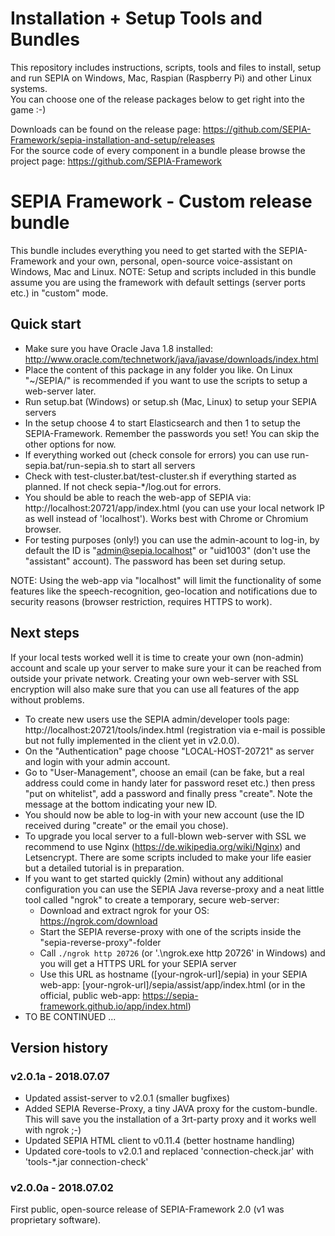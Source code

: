 # Installation + Setup Tools and Bundles

This repository includes instructions, scripts, tools and files to install, setup and run SEPIA on Windows, Mac, Raspian (Raspberry Pi) and other Linux systems.  
You can choose one of the release packages below to get right into the game :-)  

Downloads can be found on the release page: https://github.com/SEPIA-Framework/sepia-installation-and-setup/releases  
For the source code of every component in a bundle please browse the project page: https://github.com/SEPIA-Framework

# SEPIA Framework - Custom release bundle

This bundle includes everything you need to get started with the SEPIA-Framework and your own, personal, open-source voice-assistant on Windows, Mac and Linux.
NOTE: Setup and scripts included in this bundle assume you are using the framework with default settings (server ports etc.) in "custom" mode.

## Quick start

* Make sure you have Oracle Java 1.8 installed: http://www.oracle.com/technetwork/java/javase/downloads/index.html
* Place the content of this package in any folder you like. On Linux "~/SEPIA/" is recommended if you want to use the scripts to setup a web-server later.
* Run setup.bat (Windows) or setup.sh (Mac, Linux) to setup your SEPIA servers
* In the setup choose 4 to start Elasticsearch and then 1 to setup the SEPIA-Framework. Remember the passwords you set! You can skip the other options for now.
* If everything worked out (check console for errors) you can use run-sepia.bat/run-sepia.sh to start all servers
* Check with test-cluster.bat/test-cluster.sh if everything started as planned. If not check sepia-*/log.out for errors.
* You should be able to reach the web-app of SEPIA via: http://localhost:20721/app/index.html (you can use your local network IP as well instead of 'localhost'). Works best with Chrome or Chromium browser.
* For testing purposes (only!) you can use the admin-acount to log-in, by default the ID is "admin@sepia.localhost" or "uid1003" (don't use the "assistant" account). The password has been set during setup.

NOTE: Using the web-app via "localhost" will limit the functionality of some features like the speech-recognition, geo-location and notifications due to security reasons (browser restriction, requires HTTPS to work).

## Next steps

If your local tests worked well it is time to create your own (non-admin) account and scale up your server to make sure your it can be reached from outside your private network.
Creating your own web-server with SSL encryption will also make sure that you can use all features of the app without problems.

* To create new users use the SEPIA admin/developer tools page: http://localhost:20721/tools/index.html (registration via e-mail is possible but not fully implemented in the client yet in v2.0.0).
* On the "Authentication" page choose "LOCAL-HOST-20721" as server and login with your admin account.
* Go to "User-Management", choose an email (can be fake, but a real address could come in handy later for password reset etc.) then press "put on whitelist", add a password and finally press "create". Note the message at the bottom indicating your new ID.
* You should now be able to log-in with your new account (use the ID received during "create" or the email you chose).
* To upgrade you local server to a full-blown web-server with SSL we recommend to use Nginx (https://de.wikipedia.org/wiki/Nginx) and Letsencrypt. There are some scripts included to make your life easier but a detailed tutorial is in preparation.
* If you want to get started quickly (2min) without any additional configuration you can use the SEPIA Java reverse-proxy and a neat little tool called "ngrok" to create a temporary, secure web-server:
  * Download and extract ngrok for your OS: https://ngrok.com/download
  * Start the SEPIA reverse-proxy with one of the scripts inside the "sepia-reverse-proxy"-folder
  * Call `./ngrok http 20726` (or '.\ngrok.exe http 20726' in Windows) and you will get a HTTPS URL for your SEPIA server
  * Use this URL as hostname ([your-ngrok-url]/sepia) in your SEPIA web-app: [your-ngrok-url]/sepia/assist/app/index.html (or in the official, public web-app: https://sepia-framework.github.io/app/index.html)
* TO BE CONTINUED ...

## Version history

### v2.0.1a - 2018.07.07

* Updated assist-server to v2.0.1 (smaller bugfixes)
* Added SEPIA Reverse-Proxy, a tiny JAVA proxy for the custom-bundle. This will save you the installation of a 3rt-party proxy and it works well with ngrok ;-)
* Updated SEPIA HTML client to v0.11.4 (better hostname handling)
* Updated core-tools to v2.0.1 and replaced 'connection-check.jar' with 'tools-*.jar connection-check'

### v2.0.0a - 2018.07.02

First public, open-source release of SEPIA-Framework 2.0 (v1 was proprietary software).
